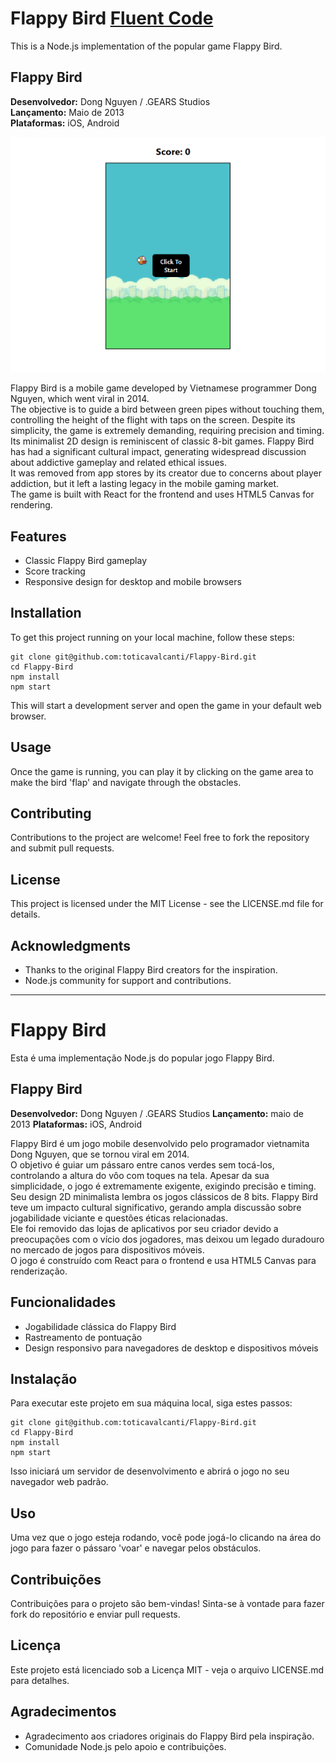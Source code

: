 # Flappy Bird [Fluent Code](https://www.codigofluente.com.br/)

This is a Node.js implementation of the popular game Flappy Bird. 
## Flappy Bird

**Desenvolvedor:** Dong Nguyen / .GEARS Studios  
**Lançamento:** Maio de 2013  
**Plataformas:** iOS, Android  

![Game Screen](https://github.com/toticavalcanti/Flappy-Bird/blob/master/public/flappy-bird.png?raw=true)

Flappy Bird is a mobile game developed by Vietnamese programmer Dong Nguyen, which went viral in 2014.<br> The objective is to guide a bird between green pipes without touching them, controlling the height of the flight with taps on the screen. Despite its simplicity, the game is extremely demanding, requiring precision and timing. <br>Its minimalist 2D design is reminiscent of classic 8-bit games. Flappy Bird has had a significant cultural impact, generating widespread discussion about addictive gameplay and related ethical issues. <br>It was removed from app stores by its creator due to concerns about player addiction, but it left a lasting legacy in the mobile gaming market.<br>
The game is built with React for the frontend and uses HTML5 Canvas for rendering.

## Features

- Classic Flappy Bird gameplay
- Score tracking
- Responsive design for desktop and mobile browsers

## Installation

To get this project running on your local machine, follow these steps:

```
git clone git@github.com:toticavalcanti/Flappy-Bird.git
cd Flappy-Bird
npm install
npm start
```

This will start a development server and open the game in your default web browser.

## Usage

Once the game is running, you can play it by clicking on the game area to make the bird 'flap' and navigate through the obstacles.

## Contributing

Contributions to the project are welcome! Feel free to fork the repository and submit pull requests.

## License

This project is licensed under the MIT License - see the LICENSE.md file for details.

## Acknowledgments

- Thanks to the original Flappy Bird creators for the inspiration.
- Node.js community for support and contributions.

---

# Flappy Bird

Esta é uma implementação Node.js do popular jogo Flappy Bird.
## Flappy Bird

**Desenvolvedor:** Dong Nguyen / .GEARS Studios
**Lançamento:** maio de 2013
**Plataformas:** iOS, Android

Flappy Bird é um jogo mobile desenvolvido pelo programador vietnamita Dong Nguyen, que se tornou viral em 2014.<br> O objetivo é guiar um pássaro entre canos verdes sem tocá-los, controlando a altura do vôo com toques na tela. Apesar da sua simplicidade, o jogo é extremamente exigente, exigindo precisão e timing. <br>Seu design 2D minimalista lembra os jogos clássicos de 8 bits. Flappy Bird teve um impacto cultural significativo, gerando ampla discussão sobre jogabilidade viciante e questões éticas relacionadas. <br>Ele foi removido das lojas de aplicativos por seu criador devido a preocupações com o vício dos jogadores, mas deixou um legado duradouro no mercado de jogos para dispositivos móveis.<br>
O jogo é construído com React para o frontend e usa HTML5 Canvas para renderização.<br>

## Funcionalidades

- Jogabilidade clássica do Flappy Bird
- Rastreamento de pontuação
- Design responsivo para navegadores de desktop e dispositivos móveis

## Instalação

Para executar este projeto em sua máquina local, siga estes passos:

```
git clone git@github.com:toticavalcanti/Flappy-Bird.git
cd Flappy-Bird
npm install
npm start
```

Isso iniciará um servidor de desenvolvimento e abrirá o jogo no seu navegador web padrão.

## Uso

Uma vez que o jogo esteja rodando, você pode jogá-lo clicando na área do jogo para fazer o pássaro 'voar' e navegar pelos obstáculos.

## Contribuições

Contribuições para o projeto são bem-vindas! Sinta-se à vontade para fazer fork do repositório e enviar pull requests.

## Licença

Este projeto está licenciado sob a Licença MIT - veja o arquivo LICENSE.md para detalhes.

## Agradecimentos

- Agradecimento aos criadores originais do Flappy Bird pela inspiração.
- Comunidade Node.js pelo apoio e contribuições.
